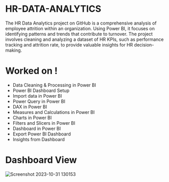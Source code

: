 # HR-DATA-ANALYTICS

The HR Data Analytics project on GitHub is a comprehensive analysis of employee attrition within an organization. Using Power BI, it focuses on identifying patterns and trends that contribute to turnover. The project involves cleaning and analyzing a dataset of HR KPIs, such as performance tracking and attrition rate, to provide valuable insights for HR decision-making.

# Worked on !
- Data Cleaning & Processing in Power BI
- Power BI Dashboard Setup
- Import data in Power BI
- Power Query in Power BI
- DAX in Power BI
- Measures and Calculations in Power BI
- Charts in Power BI
- Filters and Slicers in Power BI
- Dashboard in Power BI 
- Export Power BI Dashboard
- Insights from Dashboard

# Dashboard View
![Screenshot 2023-10-31 130153](https://github.com/BasavanjaliBiradar/HR-DATA-ANALYTICS/assets/130436771/be782c94-ae41-40b0-833b-5c220b0c5fbb)
